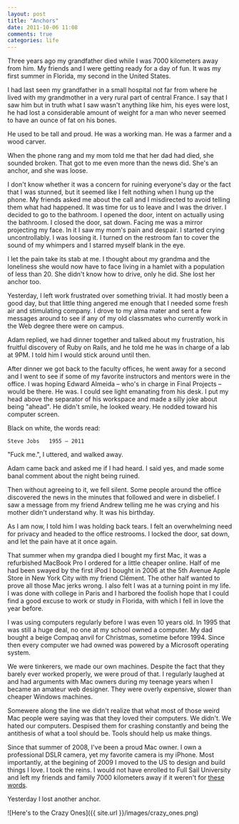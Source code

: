 ```yaml
---
layout: post
title: "Anchors"
date: 2011-10-06 11:08
comments: true
categories: life
---
```


Three years ago my grandfather died while I was 7000 kilometers away from him. My friends and I were getting ready for a day of fun. It was my first summer in Florida, my second in the United States.

I had last seen my grandfather in a small hospital not far from where he lived with my grandmother in a very rural part of central France. I say that I saw him but in truth what I saw wasn't anything like him, his eyes were lost, he had lost a considerable amount of weight for a man who never seemed to have an ounce of fat on his bones.

He used to be tall and proud. He was a working man. He was a farmer and a wood carver.

When the phone rang and my mom told me that her dad had died, she sounded broken. That got to me even more than the news did. She's an anchor, and she was loose.

I don't know whether it was a concern for ruining everyone's day or the fact that I was stunned, but it seemed like I felt nothing when I hung up the phone. My friends asked me about the call and I misdirected to avoid telling them what had happened. It was time for us to leave and I was the driver. I decided to go to the bathroom. I opened the door, intent on actually using the bathroom. I closed the door, sat down. Facing me was a mirror projecting my face. In it I saw my mom's pain and despair. I started crying uncontrollably. I was loosing it. I turned on the restroom fan to cover the sound of my whimpers and I starred myself blank in the eye. 

I let the pain take its stab at me. I thought about my grandma and the loneliness she would now have to face living in a hamlet with a population of less than 20. She didn't know how to drive, only he did. She lost her anchor too.

Yesterday, I left work frustrated over something trivial. It had mostly been a good day, but that little thing angered me enough that I needed some fresh air and stimulating company. I drove to my alma mater and sent a few messages around to see if any of my old classmates who currently work in the Web degree there were on campus. 

Adam replied, we had dinner together and talked about my frustration, his fruitful discovery of Ruby on Rails, and he told me he was in charge of a lab at 9PM. I told him I would stick around until then.

After dinner we got back to the faculty offices, he went away for a second and I went to see if some of my favorite instructors and mentors were in the office. I was hoping Edward Almeida – who's in charge in Final Projects – would be there. He was. I could see light emanating from his desk. I put my head above the separator of his workspace and made a silly joke about being "ahead". He didn't smile, he looked weary. He nodded toward his computer screen.

Black on white, the words read:

    Steve Jobs   1955 – 2011
    
"Fuck me.", I uttered, and walked away.

Adam came back and asked me if I had heard. I said yes, and made some banal comment about the night being ruined.

Then without agreeing to it, we fell silent. Some people around the office discovered the news in the minutes that followed and were in disbelief. I saw a message from my friend Andrew telling me he was crying and his mother didn't understand why. It was his birthday.

As I am now, I told him I was holding back tears. I felt an overwhelming need for privacy and headed to the office restrooms. I locked the door, sat down, and let the pain have at it once again.

That summer when my grandpa died I bought my first Mac, it was a refurbished MacBook Pro I ordered for a little cheaper online. Half of me had been swayed by the first iPod I bought in 2006 at the 5th Avenue Apple Store in New York City with my friend Clément. The other half wanted to prove all those Mac jerks wrong. I also felt I was at a turning point in my life. I was done with college in Paris and I harbored the foolish hope that I could find a good excuse to work or study in Florida, with which I fell in love the year before.

I was using computers regularly before I was even 10 years old. In 1995 that was still a huge deal, no one at my school owned a computer. My dad bought a beige Compaq anvil for Christmas, sometime before 1994. Since then every computer we had owned was powered by a Microsoft operating system.

We were tinkerers, we made our own machines. Despite the fact that they barely ever worked properly, we were proud of that. I regularly laughed at and had arguments with Mac owners during my teenage years when I became an amateur web designer. They were overly expensive, slower than cheaper Windows machines.

Somewere along the line we didn't realize that what most of those weird Mac people were saying was that they loved their computers. We didn't. We hated our computers. Despised them for crashing constantly and being the antithesis of what a tool should be. Tools should help us make things.

Since that summer of 2008, I've been a proud Mac owner. I own a professional DSLR camera, yet my favorite camera is my iPhone. Most importantly, at the begining of 2009 I moved to the US to design and build things I love. I took the reins. I would not have enrolled to Full Sail University and left my friends and family 7000 kilometers away if it weren't for [these words](http://www.youtube.com/watch?v=D1R-jKKp3NA).

Yesterday I lost another anchor.

![Here's to the Crazy Ones]({{ site.url }}/images/crazy_ones.png)
